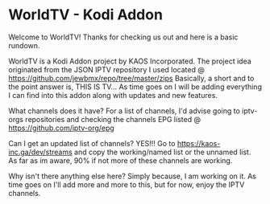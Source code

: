 # WorldTV - Kodi Addon

Welcome to WorldTV!  Thanks for checking us out and here is a basic rundown.

WorldTV is a Kodi Addon project by KAOS Incorporated.  The project idea originated from the JSON IPTV repository I used located @ https://github.com/jewbmx/repo/tree/master/zips
Basically, a short and to the point answer is, THIS IS TV...  As time goes on I will be adding everything I can find into this addon along with updates and new features.

What channels does it have?  For a list of channels, I'd advise going to iptv-orgs repositories and checking the channels EPG listed @ https://github.com/iptv-org/epg

Can I get an updated list of channels?  YES!!!  Go to https://kaos-inc.ga/dev/streams and copy the working/named list or the unnamed list.  
As far as im aware, 90% if not more of these channels are working.



Why isn't there anything else here?  Simply because, I am working on it.  As time goes on I'll add more and more to this, but for now, enjoy the IPTV channels.
